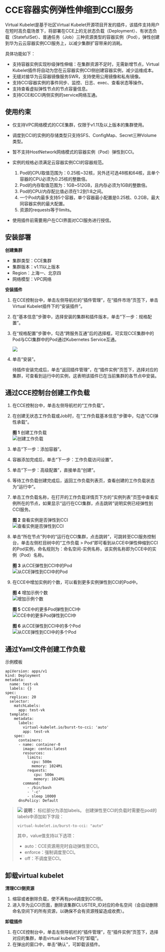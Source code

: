 # CCE容器实例弹性伸缩到CCI服务<a name="cce_01_0295"></a>

Virtual Kubelet是基于社区Virtual Kubelet开源项目开发的插件，该插件支持用户在短时高负载场景下，将部署在CCE上的无状态负载（Deployment）、有状态负载（StatefulSet）、普通任务（Job）三种资源类型的容器实例（Pod），弹性创建到华为云云容器实例CCI服务上，以减少集群扩容带来的消耗。

具体功能如下：

-   支持容器实例实现秒级弹性伸缩：在集群资源不足时，无需新增节点，Virtual Kubelet插件将自动为您在云容器实例CCI侧创建容器实例，减少运维成本。
-   无缝对接华为云容器镜像服务SWR，支持使用公用镜像和私有镜像。
-   支持CCI容器实例的事件同步、监控、日志、exec、查看状态等操作。
-   支持查看虚拟弹性节点的节点容量信息。
-   支持CCE和CCI两侧实例的service网络互通。

## 使用约束<a name="zh-cn_topic_0287319085_section1925910435328"></a>

-   仅支持VPC网络模式的CCE集群，仅限于v1.11及以上版本的集群使用。
-   调度到CCI的实例的存储类型只支持SFS、ConfigMap、Secret三种Volume类型。
-   暂不支持HostNetwork网络模式的容器实例（Pod）弹性到CCI。
-   实例的规格必须满足云容器实例CCI的容器规范。
    1.  Pod的CPU取值范围为：0.25核\~32核，另外还可选48核和64核，且单个容器的CPU必须为0.25核的整数倍。
    2.  Pod的内存取值范围为：1GB\~512GB，且内存必须为1GB的整数倍。
    3.  Pod的CPU/内存配比值必须在1:2到1:8之间。
    4.  一个Pod内最多支持5个容器，单个容器最小配置是0.25核、0.2GB，最大同容器实例的最大配置。
    5.  资源的requests等于limits。

-   使用插件前需要用户在CCI界面对CCI服务进行授信。

## 安装部署<a name="zh-cn_topic_0287319085_section1372419715333"></a>

**创建集群**

-   集群类型：CCE集群
-   集群版本：v1.11以上版本
-   Region：上海一、北京四
-   网络模型：VPC网络

**安装插件**

1.  在CCE控制台中，单击左侧导航栏的“插件管理”，在“插件市场”页签下，单击Virtual Kubelet插件下的“安装插件”。
2.  在“基本信息”步骤中，选择安装的集群和插件版本，单击“下一步：规格配置”。
3.  在“规格配置”步骤中，勾选“跨服务互通”后的选择框，可实现CCE集群中的Pod与CCI集群中的Pod通过Kubernetes Service互通。

    ![](figures/zh-cn_image_0000001136938735.png)

4.  单击“安装”。

    待插件安装完成后，单击“返回插件管理”，在“插件实例”页签下，选择对应的集群，可查看到运行中的实例，这表明该插件已在当前集群的各节点中安装。


## 通过CCE控制台创建工作负载<a name="zh-cn_topic_0287319085_section1370151403414"></a>

1.  在CCE控制台中，单击左侧导航栏的“工作负载”。
2.  在创建无状态工作负载或Job时，在“工作负载基本信息”步骤中，勾选“CCI弹性承载”。

    **图 1**  创建工作负载<a name="zh-cn_topic_0287319085_fig10834174024918"></a>  
    ![](figures/创建工作负载.png "创建工作负载")

3.  单击“下一步：添加容器”。
4.  容器添加完成后，单击“下一步：工作负载访问设置”。
5.  单击“下一步：高级配置”，直接单击“创建”。
6.  等待工作负载创建完成后，返回工作负载列表页，查看创建的工作负载状态为“运行中”。
7.  单击工作负载名称，在打开的工作负载详情页下方的“实例列表”页签中查看实例所在的节点，如果显示“运行在CCI集群，点击跳转”说明实例已经弹性到CCI服务。

    **图 2**  查看实例是否弹性到CCI<a name="zh-cn_topic_0287319085_fig6401115214578"></a>  
    ![](figures/查看实例是否弹性到CCI.png "查看实例是否弹性到CCI")

8.  单击“所在节点”列中的“运行在CCI集群，点击跳转”，可跳转至CCI服务控制台，单击左侧栏目树中的“工作负载 \> Pod”即可看到从CCE中弹性伸缩到CCI的Pod实例，命名规则为：命名空间-实例名称，该实例名称即为CCE中的实例（Pod）名称。

    **图 3**  从CCE弹性到CCI中的Pod<a name="zh-cn_topic_0287319085_fig176718391140"></a>  
    ![](figures/从CCE弹性到CCI中的Pod.png "从CCE弹性到CCI中的Pod")

9.  在CCE中增加实例的个数，可以看到更多实例弹性到CCI的Pod中。

    **图 4**  增加示例个数<a name="zh-cn_topic_0287319085_fig283616391786"></a>  
    ![](figures/增加示例个数.png "增加示例个数")

    **图 5**  CCE中的更多Pod弹性到CCI中<a name="zh-cn_topic_0287319085_fig1145718561992"></a>  
    ![](figures/CCE中的更多Pod弹性到CCI中.png "CCE中的更多Pod弹性到CCI中")

    **图 6**  从CCE弹性到CCI中的多个Pod<a name="zh-cn_topic_0287319085_fig9231151114"></a>  
    ![](figures/从CCE弹性到CCI中的多个Pod.png "从CCE弹性到CCI中的多个Pod")


## 通过Yaml文件创建工作负载<a name="zh-cn_topic_0287319085_section1088133211315"></a>

示例模板

```
apiVersion: apps/v1
kind: Deployment
metadata:
  name: test-vk
  labels: {}
spec:
  replicas: 20
  selector:
    matchLabels:
      app: test-vk
  template:
    metadata:
      labels:
        virtual-kubelet.io/burst-to-cci: 'auto'
        app: test-vk
    spec:
      containers:
      - name: container-0
        image: centos:latest
        resources:
          limits:
            cpu: 500m
            memory: 1024Mi
          requests:
             cpu: 500m
             memory: 1024Mi
        command:
          - /bin/bash
          - '-c'
          - sleep 10000
      dnsPolicy: Default
```

>![](public_sys-resources/icon-note.gif) **说明：** 
>标红部分为添加labels。
>创建弹性至CCI的负载时需要在pod的labels中添加如下字段：
>```
>virtual-kubelet.io/burst-to-cci: "auto"
>```
>其中，value值支持以下选项：
>-   auto：CCE资源用完时自动弹性至CCI。
>-   enforce：强制调度至CCI。
>-   off：不调度至CCI。

## 卸载virtual kubelet<a name="zh-cn_topic_0287319085_section209521549145718"></a>

**清理CCI侧资源**

1.  缩容或者删除负载，使不再有pod调度到CCI侧。
2.  进入华为云CCI页面，删除该集群CLUSTER\_ID对应的命名空间（会自动删除命名空间下的所有资源，以确保不会有资源残留造成收费）。

**卸载插件**

1.  在CCE控制台中，单击左侧导航栏的“插件管理”，在“插件实例”页签下，选择对应的集群，单击virtual kubelet下的“卸载”。
2.  在弹出的窗口中，单击“确认”，可卸载该插件。


